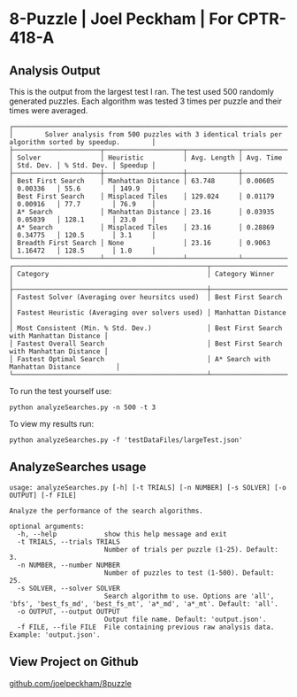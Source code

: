 # 8-Puzzle | Joel Peckham | For CPTR-418-A

## Analysis Output
This is the output from the largest test I ran. The test used 500 randomly generated puzzles. Each algorithm was tested 3 times per puzzle and their times were averaged.

```
┌─────────────────────────────────────────────────────────────────────────────────────────────────────────┐
│        Solver analysis from 500 puzzles with 3 identical trials per algorithm sorted by speedup.        │
├──────────────────────┬────────────────────┬─────────────┬───────────┬───────────┬─────────────┬─────────┤
│ Solver               │ Heuristic          │ Avg. Length │ Avg. Time │ Std. Dev. │ % Std. Dev. │ Speedup │
├──────────────────────┼────────────────────┼─────────────┼───────────┼───────────┼─────────────┼─────────┤
│ Best First Search    │ Manhattan Distance │ 63.748      │ 0.00605   │ 0.00336   │ 55.6        │ 149.9   │
│ Best First Search    │ Misplaced Tiles    │ 129.024     │ 0.01179   │ 0.00916   │ 77.7        │ 76.9    │
│ A* Search            │ Manhattan Distance │ 23.16       │ 0.03935   │ 0.05039   │ 128.1       │ 23.0    │
│ A* Search            │ Misplaced Tiles    │ 23.16       │ 0.28869   │ 0.34775   │ 120.5       │ 3.1     │
│ Breadth First Search │ None               │ 23.16       │ 0.9063    │ 1.16472   │ 128.5       │ 1.0     │
└──────────────────────┴────────────────────┴─────────────┴───────────┴───────────┴─────────────┴─────────┘
┌─────────────────────────────────────────────────┬───────────────────────────────────────────┐
│ Category                                        │ Category Winner                           │
├─────────────────────────────────────────────────┼───────────────────────────────────────────┤
│ Fastest Solver (Averaging over heursitcs used)  │ Best First Search                         │
│ Fastest Heuristic (Averaging over solvers used) │ Manhattan Distance                        │
│ Most Consistent (Min. % Std. Dev.)              │ Best First Search with Manhattan Distance │
│ Fastest Overall Search                          │ Best First Search with Manhattan Distance │
│ Fastest Optimal Search                          │ A* Search with Manhattan Distance         │
└─────────────────────────────────────────────────┴───────────────────────────────────────────┘
```

To run the test yourself use:

`python analyzeSearches.py -n 500 -t 3`

To view my results run:

`python analyzeSearches.py -f 'testDataFiles/largeTest.json'`
## AnalyzeSearches usage

```
usage: analyzeSearches.py [-h] [-t TRIALS] [-n NUMBER] [-s SOLVER] [-o OUTPUT] [-f FILE]

Analyze the performance of the search algorithms.

optional arguments:
  -h, --help            show this help message and exit
  -t TRIALS, --trials TRIALS
                        Number of trials per puzzle (1-25). Default: 3.
  -n NUMBER, --number NUMBER
                        Number of puzzles to test (1-500). Default: 25.
  -s SOLVER, --solver SOLVER
                        Search algorithm to use. Options are 'all', 'bfs', 'best_fs_md', 'best_fs_mt', 'a*_md', 'a*_mt'. Default: 'all'.
  -o OUTPUT, --output OUTPUT
                        Output file name. Default: 'output.json'.
  -f FILE, --file FILE  File containing previous raw analysis data. Example: 'output.json'.
  ```

## View Project on Github
[github.com/joelpeckham/8puzzle](https://github.com/joelpeckham/8puzzle)